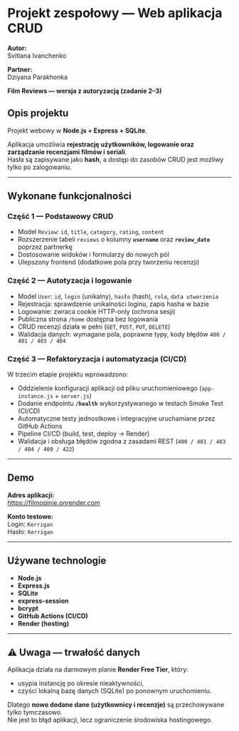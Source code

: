 # Projekt zespołowy — Web aplikacja CRUD

**Autor:**  
Svitlana Ivanchenko

**Partner:**  
Dziyana Parakhonka 
 
**Film Reviews — wersja z autoryzacją (zadanie 2–3)**

## Opis projektu

Projekt webowy w **Node.js + Express + SQLite**.

Aplikacja umożliwia **rejestrację użytkowników, logowanie oraz zarządzanie recenzjami filmów i seriali**.  
Hasła są zapisywane jako **hash**, a dostęp do zasobów CRUD jest możliwy tylko po zalogowaniu.

---

##  Wykonane funkcjonalności

###  Część 1 — Podstawowy CRUD
 
- Model `Review`: `id`, `title`, `category`, `rating`, `content`
- Rozszerzenie tabeli `reviews` o kolumny **`username`** oraz **`review_date`** poprzez partnerkę
- Dostosowanie widoków i formularzy do nowych pól  
- Ulepszony frontend (dodatkowe pola przy tworzeniu recenzji)

###  Część 2 — Autotyzacja i logowanie
  
- Model `User`: `id`, `login` (unikalny), `hasło` (hash), `rola`, `data utworzenia` 
- Rejestracja: sprawdzenie unikalności loginu, zapis hasha w bazie  
- Logowanie: zwraca cookie HTTP-only (ochrona sesji)  
- Publiczna strona `/home` dostępna bez logowania  
- CRUD recenzji działa w pełni (`GET`, `POST`, `PUT`, `DELETE`)  
- Walidacja danych: wymagane pola, poprawne typy, kody błędów `400 / 401 / 403 / 404`  

###  Część 3 — Refaktoryzacja i automatyzacja (CI/CD)

W trzecim etapie projektu wprowadzono:
- Oddzielenie konfiguracji aplikacji od pliku uruchomieniowego (`app-instance.js` + `server.js`)
- Dodanie endpointu **`/health`** wykorzystywanego w testach Smoke Test (CI/CD)
- Automatyczne testy jednostkowe i integracyjne uruchamiane przez GitHub Actions
- Pipeline CI/CD (build, test, deploy → Render)
- Walidacja i obsługa błędów zgodna z zasadami REST (`400 / 401 / 403 / 404 / 409 / 422`)

---

##  Demo

**Adres aplikacji:**  
https://filmopinie.onrender.com

**Konto testowe:**  
Login: `Kerrigan`  
Hasło: `Kerrigan`

---

##  Używane technologie

- **Node.js**
- **Express.js**
- **SQLite**
- **express-session**
- **bcrypt**
- **GitHub Actions (CI/CD)**
- **Render (hosting)**

---

## ⚠️ Uwaga — trwałość danych

Aplikacja działa na darmowym planie **Render Free Tier**, który:
- usypia instancję po okresie nieaktywności,  
- czyści lokalną bazę danych (SQLite) po ponownym uruchomieniu.

Dlatego **nowo dodane dane (użytkownicy i recenzje)** są przechowywane tylko tymczasowo.  
Nie jest to błąd aplikacji, lecz ograniczenie środowiska hostingowego.
